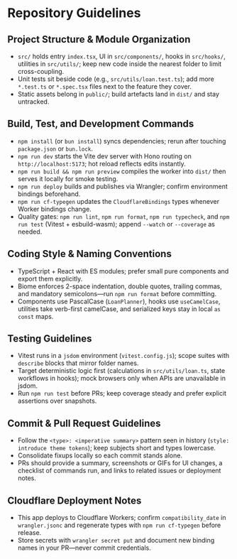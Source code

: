 # Repository Guidelines

## Project Structure & Module Organization
- `src/` holds entry `index.tsx`, UI in `src/components/`, hooks in `src/hooks/`, utilities in `src/utils/`; keep new code inside the nearest folder to limit cross-coupling.
- Unit tests sit beside code (e.g., `src/utils/loan.test.ts`); add more `*.test.ts` or `*.spec.tsx` files next to the feature they cover.
- Static assets belong in `public/`; build artefacts land in `dist/` and stay untracked.

## Build, Test, and Development Commands
- `npm install` (or `bun install`) syncs dependencies; rerun after touching `package.json` or `bun.lock`.
- `npm run dev` starts the Vite dev server with Hono routing on `http://localhost:5173`; hot reload reflects edits instantly.
- `npm run build && npm run preview` compiles the worker into `dist/` then serves it locally for smoke testing.
- `npm run deploy` builds and publishes via Wrangler; confirm environment bindings beforehand.
- `npm run cf-typegen` updates the `CloudflareBindings` types whenever Worker bindings change.
- Quality gates: `npm run lint`, `npm run format`, `npm run typecheck`, and `npm run test` (Vitest + esbuild-wasm); append `--watch` or `--coverage` as needed.

## Coding Style & Naming Conventions
- TypeScript + React with ES modules; prefer small pure components and export them explicitly.
- Biome enforces 2-space indentation, double quotes, trailing commas, and mandatory semicolons—run `npm run format` before committing.
- Components use PascalCase (`LoanPlanner`), hooks use `useCamelCase`, utilities take verb-first camelCase, and serialized keys stay in local `as const` maps.

## Testing Guidelines
- Vitest runs in a `jsdom` environment (`vitest.config.js`); scope suites with `describe` blocks that mirror folder names.
- Target deterministic logic first (calculations in `src/utils/loan.ts`, state workflows in hooks); mock browsers only when APIs are unavailable in jsdom.
- Run `npm run test` before PRs; keep coverage steady and prefer explicit assertions over snapshots.

## Commit & Pull Request Guidelines
- Follow the `<type>: <imperative summary>` pattern seen in history (`style: introduce theme tokens`); keep subjects short and types lowercase.
- Consolidate fixups locally so each commit stands alone.
- PRs should provide a summary, screenshots or GIFs for UI changes, a checklist of commands run, and links to related issues or deployment notes.

## Cloudflare Deployment Notes
- This app deploys to Cloudflare Workers; confirm `compatibility_date` in `wrangler.jsonc` and regenerate types with `npm run cf-typegen` before release.
- Store secrets with `wrangler secret put` and document new binding names in your PR—never commit credentials.

